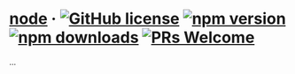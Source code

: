 # [node](#) &middot; [![GitHub license](https://img.shields.io/badge/license-MIT-blue.svg)](https://github.com/js-x/node/blob/master/LICENSE) [![npm version](https://img.shields.io/npm/v/@js-x/node.svg?style=flat)](https://www.npmjs.com/package/@js-x/node) [![npm downloads](https://img.shields.io/npm/dm/@js-x/node.svg)](https://npmcharts.com/compare/@js-x/node?minimal=true) [![PRs Welcome](https://img.shields.io/badge/PRs-welcome-brightgreen.svg)](#)

...
